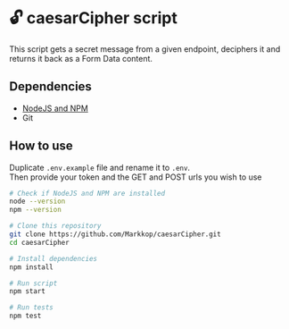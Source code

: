 # :unlock: caesarCipher script

This script gets a secret message from a given endpoint, deciphers it and returns it back as a Form Data content.

## Dependencies

- [NodeJS and NPM](https://nodejs.org/en/)
- Git

## How to use

Duplicate `.env.example` file and rename it to `.env`.\
Then provide your token and the GET and POST urls you wish to use

```bash
# Check if NodeJS and NPM are installed
node --version
npm --version

# Clone this repository
git clone https://github.com/Markkop/caesarCipher.git
cd caesarCipher

# Install dependencies
npm install

# Run script
npm start

# Run tests
npm test
```
